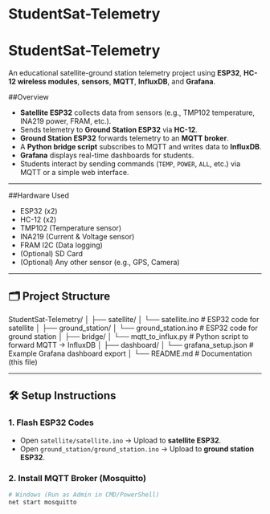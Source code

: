 # StudentSat-Telemetry

# StudentSat-Telemetry 

An educational satellite-ground station telemetry project using **ESP32**, **HC-12 wireless modules**, **sensors**, **MQTT**, **InfluxDB**, and **Grafana**.

##Overview
- **Satellite ESP32** collects data from sensors (e.g., TMP102 temperature, INA219 power, FRAM, etc.).
- Sends telemetry to **Ground Station ESP32** via **HC-12**.
- **Ground Station ESP32** forwards telemetry to an **MQTT broker**.
- A **Python bridge script** subscribes to MQTT and writes data to **InfluxDB**.
- **Grafana** displays real-time dashboards for students.
- Students interact by sending commands (`TEMP`, `POWER`, `ALL`, etc.) via MQTT or a simple web interface.

---

##Hardware Used
- ESP32 (x2)
- HC-12 (x2)
- TMP102 (Temperature sensor)
- INA219 (Current & Voltage sensor)
- FRAM I2C (Data logging)
- (Optional) SD Card
- (Optional) Any other sensor (e.g., GPS, Camera)

---

## 🗂 Project Structure
StudentSat-Telemetry/
│
├── satellite/
│ └── satellite.ino # ESP32 code for satellite
│
├── ground_station/
│ └── ground_station.ino # ESP32 code for ground station
│
├── bridge/
│ └── mqtt_to_influx.py # Python script to forward MQTT → InfluxDB
│
├── dashboard/
│ └── grafana_setup.json # Example Grafana dashboard export
│
└── README.md # Documentation (this file)


---

## 🛠 Setup Instructions

### 1. Flash ESP32 Codes
- Open `satellite/satellite.ino` → Upload to **satellite ESP32**.
- Open `ground_station/ground_station.ino` → Upload to **ground station ESP32**.

### 2. Install MQTT Broker (Mosquitto)
```bash
# Windows (Run as Admin in CMD/PowerShell)
net start mosquitto

